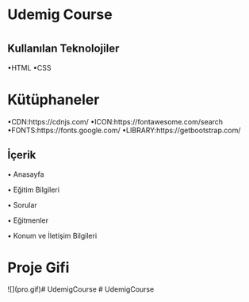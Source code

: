 <h1>Udemig Course<h1>

<h2>Kullanılan Teknolojiler</h2>

•HTML •CSS

<h1>Kütüphaneler</h1>
•CDN:https://cdnjs.com/
•ICON:https://fontawesome.com/search
•FONTS:https://fonts.google.com/
•LIBRARY:https://getbootstrap.com/

<h2>İçerik</h2>
• Anasayfa

• Eğitim Bilgileri

• Sorular

• Eğitmenler

• Konum ve İletişim Bilgileri

<h1>Proje Gifi</h1>
![](pro.gif)# UdemigCourse
# UdemigCourse
